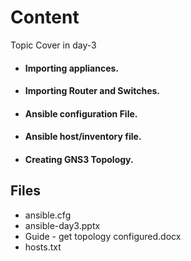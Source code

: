 # Content

Topic Cover in day-3

* #### Importing appliances.
* #### Importing Router and Switches.
* #### Ansible configuration File.
* #### Ansible host/inventory file.
* #### Creating GNS3 Topology.

## Files
* ansible.cfg
* ansible-day3.pptx
* Guide - get topology configured.docx
* hosts.txt
